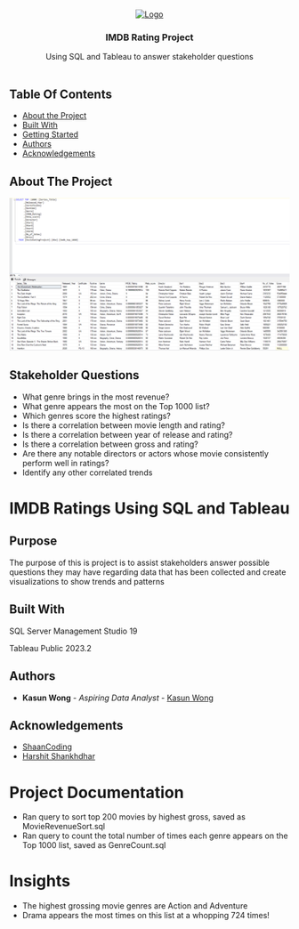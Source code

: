 <br/>
<p align="center">
  <a href="https://github.com/Kasun Wong/SQLPortfolio">
    <img src="https://cdn.freebiesupply.com/images/large/2x/imdb-logo-transparent.png" alt="Logo" width="80" height="80">
  </a>

  <h3 align="center">IMDB Rating Project</h3>

  <p align="center">
    Using SQL and Tableau to answer stakeholder questions
    <br/>
    <br/>
  </p>
</p>



## Table Of Contents

* [About the Project](#about-the-project)
* [Built With](#built-with)
* [Getting Started](#getting-started)
* [Authors](#authors)
* [Acknowledgements](#acknowledgements)

## About The Project

![Screen Shot](https://github.com/eTpMaxim/SQLPortfolio/blob/main/Movie%20SQL.png)

## Stakeholder Questions

- What genre brings in the most revenue?
- What genre appears the most on the Top 1000 list?
- Which genres score the highest ratings?
- Is there a correlation between movie length and rating?
- Is there a correlation between year of release and rating?
- Is there a correlation between gross and rating?
- Are there any notable directors or actors whose movie consistently perform well in ratings?
- Identify any other correlated trends

# IMDB Ratings Using SQL and Tableau

## Purpose

The purpose of this is project is to assist stakeholders answer possible questions they may have regarding data that has been collected and create visualizations to show trends and patterns

## Built With

SQL Server Management Studio 19

Tableau Public 2023.2

## Authors

* **Kasun Wong** - *Aspiring Data Analyst* - [Kasun Wong](https://kasunwong.wixsite.com/portfolio)

## Acknowledgements

* [ShaanCoding](https://github.com/ShaanCoding/)
* [Harshit Shankhdhar](https://www.kaggle.com/datasets/harshitshankhdhar/imdb-dataset-of-top-1000-movies-and-tv-shows)

# Project Documentation

- Ran query to sort top 200 movies by highest gross, saved as MovieRevenueSort.sql
- Ran query to count the total number of times each genre appears on the Top 1000 list, saved as GenreCount.sql

# Insights
- The highest grossing movie genres are Action and Adventure
- Drama appears the most times on this list at a whopping 724 times!
  
